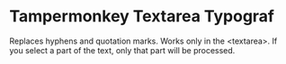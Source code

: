 # Tampermonkey Textarea Typograf
Replaces hyphens and quotation marks. Works only in the &lt;textarea&gt;. If you select a part of the text, only that part will be processed.
